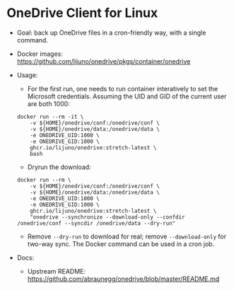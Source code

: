 # OneDrive Client for Linux


- Goal: back up OneDrive files in a cron-friendly way, with a single command.

- Docker images: https://github.com/lijuno/onedrive/pkgs/container/onedrive

- Usage:
  - For the first run, one needs to run container interatively to set the Microsoft credentials. Assuming the UID and GID of the current user are both 1000:
  ```
  docker run --rm -it \
      -v ${HOME}/onedrive/conf:/onedrive/conf \
      -v ${HOME}/onedrive/data:/onedrive/data \
      -e ONEDRIVE_UID:1000 \
      -e ONEDRIVE_GID:1000 \
      ghcr.io/lijuno/onedrive:stretch-latest \
      bash
  ```
  
  - Dryrun the download:
  ```
  docker run --rm \
      -v ${HOME}/onedrive/conf:/onedrive/conf \
      -v ${HOME}/onedrive/data:/onedrive/data \
      -e ONEDRIVE_UID:1000 \
      -e ONEDRIVE_GID:1000 \
      ghcr.io/lijuno/onedrive:stretch-latest \
      "onedrive --synchronize --download-only --confdir /onedrive/conf --syncdir /onedrive/data --dry-run"
  ```
  
  - Remove `--dry-run` to download for real; remove `--download-only` for two-way sync. The Docker command can be used in a cron job.

- Docs:
  - Upstream README: https://github.com/abraunegg/onedrive/blob/master/README.md
